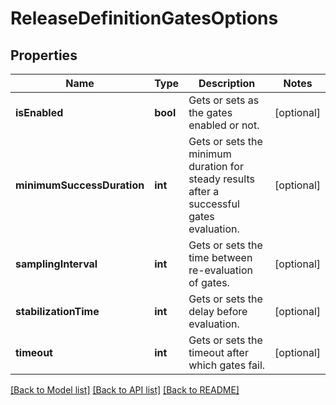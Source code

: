 # ReleaseDefinitionGatesOptions

## Properties
Name | Type | Description | Notes
------------ | ------------- | ------------- | -------------
**isEnabled** | **bool** | Gets or sets as the gates enabled or not. | [optional] 
**minimumSuccessDuration** | **int** | Gets or sets the minimum duration for steady results after a successful gates evaluation. | [optional] 
**samplingInterval** | **int** | Gets or sets the time between re-evaluation of gates. | [optional] 
**stabilizationTime** | **int** | Gets or sets the delay before evaluation. | [optional] 
**timeout** | **int** | Gets or sets the timeout after which gates fail. | [optional] 

[[Back to Model list]](../README.md#documentation-for-models) [[Back to API list]](../README.md#documentation-for-api-endpoints) [[Back to README]](../README.md)


